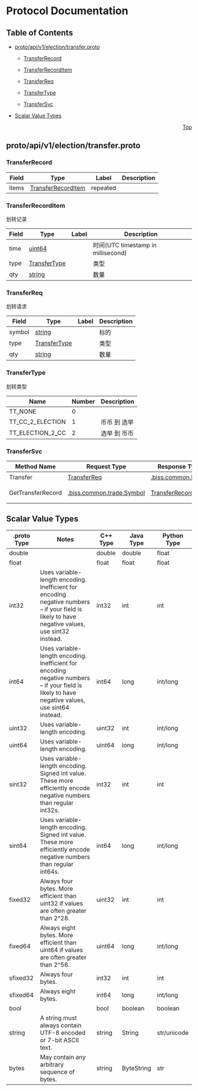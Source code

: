 # Protocol Documentation
<a name="top"></a>

## Table of Contents

- [proto/api/v1/election/transfer.proto](#proto/api/v1/election/transfer.proto)
    - [TransferRecord](#biss.api.v1.election.TransferRecord)
    - [TransferRecordItem](#biss.api.v1.election.TransferRecordItem)
    - [TransferReq](#biss.api.v1.election.TransferReq)
  
    - [TransferType](#biss.api.v1.election.TransferType)
  
  
    - [TransferSvc](#biss.api.v1.election.TransferSvc)
  

- [Scalar Value Types](#scalar-value-types)



<a name="proto/api/v1/election/transfer.proto"></a>
<p align="right"><a href="#top">Top</a></p>

## proto/api/v1/election/transfer.proto



<a name="biss.api.v1.election.TransferRecord"></a>

### TransferRecord



| Field | Type | Label | Description |
| ----- | ---- | ----- | ----------- |
| items | [TransferRecordItem](#biss.api.v1.election.TransferRecordItem) | repeated |  |






<a name="biss.api.v1.election.TransferRecordItem"></a>

### TransferRecordItem
划转记录


| Field | Type | Label | Description |
| ----- | ---- | ----- | ----------- |
| time | [uint64](#uint64) |  | 时间(UTC timestamp in millisecond) |
| type | [TransferType](#biss.api.v1.election.TransferType) |  | 类型 |
| qty | [string](#string) |  | 数量 |






<a name="biss.api.v1.election.TransferReq"></a>

### TransferReq
划转请求


| Field | Type | Label | Description |
| ----- | ---- | ----- | ----------- |
| symbol | [string](#string) |  | 标的 |
| type | [TransferType](#biss.api.v1.election.TransferType) |  | 类型 |
| qty | [string](#string) |  | 数量 |





 


<a name="biss.api.v1.election.TransferType"></a>

### TransferType
划转类型

| Name | Number | Description |
| ---- | ------ | ----------- |
| TT_NONE | 0 |  |
| TT_CC_2_ELECTION | 1 | 币币 到 选举 |
| TT_ELECTION_2_CC | 2 | 选举 到 币币 |


 

 


<a name="biss.api.v1.election.TransferSvc"></a>

### TransferSvc


| Method Name | Request Type | Response Type | Description |
| ----------- | ------------ | ------------- | ------------|
| Transfer | [TransferReq](#biss.api.v1.election.TransferReq) | [.biss.common.Empty](#biss.common.Empty) | 划转 |
| GetTransferRecord | [.biss.common.trade.Symbol](#biss.common.trade.Symbol) | [TransferRecord](#biss.api.v1.election.TransferRecord) | 获取划转记录 |

 



## Scalar Value Types

| .proto Type | Notes | C++ Type | Java Type | Python Type |
| ----------- | ----- | -------- | --------- | ----------- |
| <a name="double" /> double |  | double | double | float |
| <a name="float" /> float |  | float | float | float |
| <a name="int32" /> int32 | Uses variable-length encoding. Inefficient for encoding negative numbers – if your field is likely to have negative values, use sint32 instead. | int32 | int | int |
| <a name="int64" /> int64 | Uses variable-length encoding. Inefficient for encoding negative numbers – if your field is likely to have negative values, use sint64 instead. | int64 | long | int/long |
| <a name="uint32" /> uint32 | Uses variable-length encoding. | uint32 | int | int/long |
| <a name="uint64" /> uint64 | Uses variable-length encoding. | uint64 | long | int/long |
| <a name="sint32" /> sint32 | Uses variable-length encoding. Signed int value. These more efficiently encode negative numbers than regular int32s. | int32 | int | int |
| <a name="sint64" /> sint64 | Uses variable-length encoding. Signed int value. These more efficiently encode negative numbers than regular int64s. | int64 | long | int/long |
| <a name="fixed32" /> fixed32 | Always four bytes. More efficient than uint32 if values are often greater than 2^28. | uint32 | int | int |
| <a name="fixed64" /> fixed64 | Always eight bytes. More efficient than uint64 if values are often greater than 2^56. | uint64 | long | int/long |
| <a name="sfixed32" /> sfixed32 | Always four bytes. | int32 | int | int |
| <a name="sfixed64" /> sfixed64 | Always eight bytes. | int64 | long | int/long |
| <a name="bool" /> bool |  | bool | boolean | boolean |
| <a name="string" /> string | A string must always contain UTF-8 encoded or 7-bit ASCII text. | string | String | str/unicode |
| <a name="bytes" /> bytes | May contain any arbitrary sequence of bytes. | string | ByteString | str |

